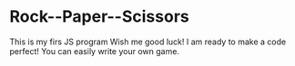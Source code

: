 # Rock--Paper--Scissors
This is my firs JS program
Wish me good luck! I am ready to make a code perfect!
You can easily write your own game.
